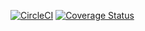 [![CircleCI](https://dl.circleci.com/status-badge/img/gh/JENNY-257/my-brand/tree/main.svg?style=svg)](https://dl.circleci.com/status-badge/redirect/gh/JENNY-257/my-brand/tree/main)
[![Coverage Status](https://coveralls.io/repos/github/JENNY-257/my-brand/badge.svg?branch=ft-node-endpoints)](https://coveralls.io/github/JENNY-257/my-brand?branch=ft-node-endpoints)
